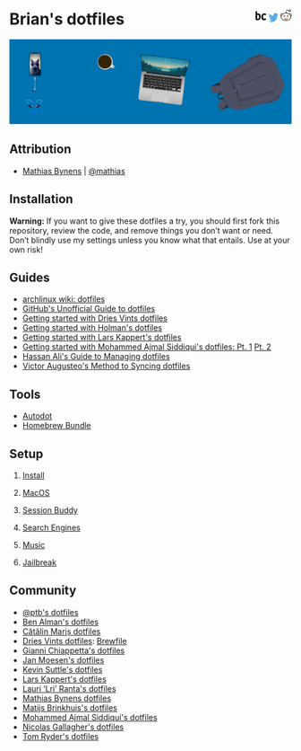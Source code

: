 <h1>
Brian's dotfiles
<a href="https://reddit.com/user/NeonSpaceCandy">
<img src="/.icns/reddit.png" width="20" height="20" align="right"> <a/>
<a href="https://twitter.com/briancrink">
<img src="/.icns/twitter.png" width="25" height="25" align="right"> <a/>
<a href="https://briancrink.com/">
<img src="/.icns/favicon.png" width="20" height="20" align="right"> <a/>
</h1>

[![](/.icns/banner.png)](https://briancrink.com/software)

## Attribution

- [Mathias Bynens](https://mathiasbynens.be/) |
  [@mathias](http://twitter.com/mathias)

## Installation

**Warning:** If you want to give these dotfiles a try, you should first fork
this repository, review the code, and remove things you don’t want or need.
Don’t blindly use my settings unless you know what that entails. Use at your own
risk!

## Guides

- [archlinux wiki: dotfiles](https://wiki.archlinux.org/index.php/Dotfiles)
- [GitHub's Unofficial Guide to dotfiles](https://dotfiles.github.io/)
- [Getting started with Dries Vints dotfiles](https://medium.com/@driesvints/getting-started-with-dotfiles-76bf046d035c)
- [Getting started with Holman's dotfiles](https://zachholman.com/2010/08/dotfiles-are-meant-to-be-forked/)
- [Getting started with Lars Kappert's dotfiles](https://medium.com/@webprolific/getting-started-with-dotfiles-43c3602fd789)
- [Getting started with Mohammed Ajmal Siddiqui's dotfiles: Pt. 1](https://medium.freecodecamp.org/dive-into-dotfiles-part-1-e4eb1003cff6)
  [Pt. 2](https://medium.freecodecamp.org/dive-into-dotfiles-part-2-6321b4a73608)
- [Hassan Ali's Guide to Managing dotfiles](https://hackernoon.com/learn-how-to-manage-dotfiles-b8b62c6c5491)
- [Victor Augusteo's Method to Syncing dotfiles](https://medium.com/@augusteo/simplest-way-to-sync-dotfiles-and-config-using-git-14051af8703a)

## Tools

- [Autodot](https://github.com/ajmalsiddiqui/autodot)
- [Homebrew Bundle](https://github.com/Homebrew/homebrew-bundle)

## Setup

1. [Install](https://github.com/briancrink/dotfiles/tree/master/install)

2. [MacOS](https://github.com/briancrink/dotfiles/tree/master/macos)

3. [Session Buddy](https://github.com/briancrink/dotfiles/tree/master/session_buddy)

4. [Search Engines](https://github.com/briancrink/dotfiles/tree/master/search_engine)

5. [Music](https://github.com/briancrink/dotfiles/tree/master/music)

6. [Jailbreak](https://github.com/briancrink/dotfiles/tree/master/jailbreak)

## Community

- [@ptb's dotfiles](https://github.com/ptb/mac-setup)
- [Ben Alman's dotfiles](https://github.com/cowboy/dotfiles)
- [Cătălin Mariș dotfiles](https://github.com/alrra/dotfiles)
- [Dries Vints dotfiles](https://github.com/driesvints/dotfiles):
  [Brewfile](https://github.com/driesvints/dotfiles/blob/master/Brewfile)
- [Gianni Chiappetta's dotfiles](https://github.com/gf3/dotfiles)
- [Jan Moesen's dotfiles](https://gist.github.com/1156154)
- [Kevin Suttle's dotfiles](https://github.com/kevinSuttle/dotfiles)
- [Lars Kappert's dotfiles](https://github.com/webpro/dotfiles)
- [Lauri ‘Lri’ Ranta's dotfiles](http://osxnotes.net/defaults.html)
- [Mathias Bynens dotfiles](https://github.com/mathiasbynens/dotfiles/)
- [Matijs Brinkhuis's dotfiles](https://github.com/matijs/dotfiles)
- [Mohammed Ajmal Siddiqui's dotfiles](https://github.com/ajmalsiddiqui/dotfiles)
- [Nicolas Gallagher's dotfiles](https://github.com/necolas/dotfiles)
- [Tom Ryder's dotfiles](https://sanctum.geek.nz/cgit/dotfiles.git/about)
